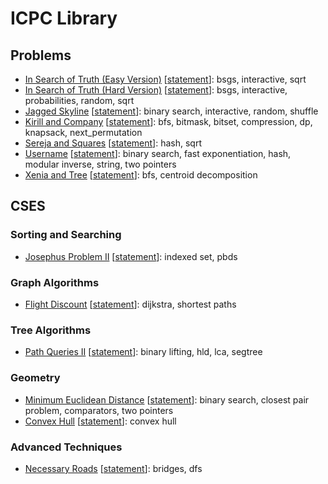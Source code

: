 # ICPC Library

## Problems

* [In Search of Truth (Easy Version)](./problems/in-search-of-truth-easy.cpp) \[[statement](https://codeforces.com/contest/1840/problem/G1)\]: bsgs, interactive, sqrt
* [In Search of Truth (Hard Version)](./problems/in-search-of-truth-hard.cpp) \[[statement](https://codeforces.com/contest/1840/problem/G2)\]: bsgs, interactive, probabilities, random, sqrt
* [Jagged Skyline](./problems/jagged-skyline.cpp) \[[statement](https://codeforces.com/gym/104020/problem/J)\]: binary search, interactive, random, shuffle
* [Kirill and Company](./problems/kirill-and-company.cpp) \[[statement](https://codeforces.com/contest/1741/problem/G)\]: bfs, bitmask, bitset, compression, dp, knapsack, next_permutation
* [Sereja and Squares](./problems/sereja-and-squares.cpp) \[[statement](https://codeforces.com/contest/425/problem/D)\]: hash, sqrt
* [Username](./problems/username.cpp) \[[statement](https://codeforces.com/gym/104518/problem/I)\]: binary search, fast exponentiation, hash, modular inverse, string, two pointers
* [Xenia and Tree](./problems/xenia-and-tree.cpp) \[[statement](https://codeforces.com/contest/342/problem/E)\]: bfs, centroid decomposition

## CSES

### Sorting and Searching

* [Josephus Problem II](./cses/sorting-and-searching/josephus-problem-2.cpp) \[[statement](https://cses.fi/problemset/task/2163)\]: indexed set, pbds

### Graph Algorithms

* [Flight Discount](./cses/graph-algorithms/flight-discount.cpp) \[[statement](https://cses.fi/problemset/task/1195/)\]: dijkstra, shortest paths

### Tree Algorithms

* [Path Queries II](./cses/tree-algorithms/path-queries-2.cpp) \[[statement](https://cses.fi/problemset/task/2134/)\]: binary lifting, hld, lca, segtree

### Geometry

* [Minimum Euclidean Distance](./cses/geometry/minimum-euclidean-distance.cpp) \[[statement](https://cses.fi/problemset/task/2194/)\]: binary search, closest pair problem, comparators, two pointers
* [Convex Hull](./cses/geometry/convex-hull.cpp) \[[statement](https://cses.fi/problemset/task/2195)\]: convex hull

### Advanced Techniques

* [Necessary Roads](./cses/advanced-techniques/necessary-roads.cpp) \[[statement](https://cses.fi/problemset/task/2076/)\]: bridges, dfs
